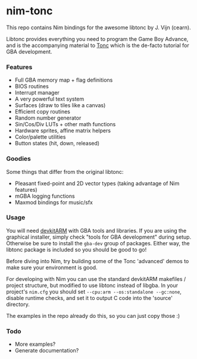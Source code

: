 nim-tonc
========

This repo contains Nim bindings for the awesome libtonc by J. Vijn (cearn).

Libtonc provides everything you need to program the Game Boy Advance, and is the accompanying material to [Tonc](https://www.coranac.com/tonc/text/toc.htm) which is the de-facto tutorial for GBA development.

### Features

- Full GBA memory map + flag definitions
- BIOS routines
- Interrupt manager
- A very powerful text system
- Surfaces (draw to tiles like a canvas)
- Efficient copy routines
- Random number generator
- Sin/Cos/Div LUTs + other math functions
- Hardware sprites, affine matrix helpers
- Color/palette utilities
- Button states (hit, down, released)

### Goodies

Some things that differ from the original libtonc:

- Pleasant fixed-point and 2D vector types (taking advantage of Nim features)
- mGBA logging functions
- Maxmod bindings for music/sfx

### Usage

You will need [devkitARM](https://devkitpro.org/wiki/Getting_Started) with GBA tools and libraries. If you are using the graphical installer, simply check "tools for GBA development" during setup. Otherwise be sure to install the `gba-dev` group of packages. Either way, the libtonc package is included so you should be good to go!

Before diving into Nim, try building some of the Tonc 'advanced' demos to make sure your environment is good.

For developing with Nim you can use the standard devkitARM makefiles / project structure, but modified to use libtonc instead of libgba. In your project's `nim.cfg` you should set `--cpu:arm --os:standalone --gc:none`, disable runtime checks, and set it to output C code into the 'source' directory.

The examples in the repo already do this, so you can just copy those :)

### Todo

- More examples?
- Generate documentation?
